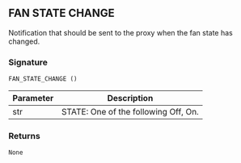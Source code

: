 ## FAN STATE CHANGE

Notification that should be sent to the proxy when the fan state has changed.


### Signature

`FAN_STATE_CHANGE ()`


| Parameter | Description |
| --- | --- |
| str | STATE: One of the following Off, On. |


### Returns

`None`


